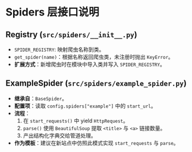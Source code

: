 # Spiders 层接口说明

## Registry (`src/spiders/__init__.py`)
- `SPIDER_REGISTRY`: 映射爬虫名称到类。
- `get_spider(name)`：根据名称返回爬虫类，未注册时抛出 `KeyError`。
- **扩展方式**：新增爬虫时在模块中导入类并写入 `SPIDER_REGISTRY`。

## ExampleSpider (`src/spiders/example_spider.py`)
- **继承自**：`BaseSpider`。
- **配置项**：读取 `config.spiders["example"]` 中的 `start_url`。
- **流程**：
  1. 在 `start_requests()` 中 yield `HttpRequest`。
  2. `parse()` 使用 `BeautifulSoup` 提取 `<title>` 与 `<a>` 链接数量。
  3. 产出结构化字典交给管道处理。
- **作为模板**：建议在新站点中仿照此模式实现 `start_requests` 与 `parse`。
